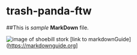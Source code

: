 # trash-panda-ftw

##This is *sample* **MarkDown** file. 

![image of shoebill stork](shoebill.jpg) [link to markdownGuide](https://markdownguide.org]